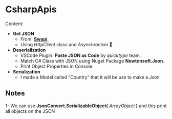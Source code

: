 # CsharpApis
Content:
* **Get JSON**
    * From: [**Swapi**](https://swapi.py4e.com "swapi.py4e.com").
    * Using _HttpClient_ class and _Asynchronism_ 🔂.
* **Deserialization**
    * VSCode Plugin: **Paste JSON as Code** by _quicktype_ team.
    * Match C# Class with JSON using Nuget Package **Newtonsoft.Json**.
    * Print Object Properties in Console.
* **Serialization**
    * I made a Model called "Country" that it will be use to make a Json
## Notes
1- We can use **JsonConvert.SerializableObject(** _ArrayObject_ **)** and this print all objects on the JSON